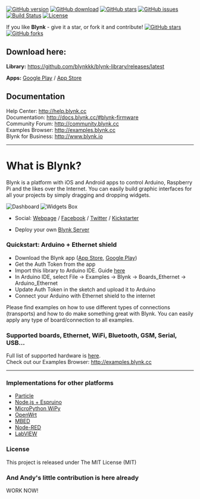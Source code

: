 [![GitHub version](https://img.shields.io/github/release/blynkkk/blynk-library.svg)](https://github.com/blynkkk/blynk-library/releases/latest)
[![GitHub download](https://img.shields.io/github/downloads/blynkkk/blynk-library/total.svg)](https://github.com/blynkkk/blynk-library/releases/latest)
[![GitHub stars](https://img.shields.io/github/stars/blynkkk/blynk-library.svg)](https://github.com/blynkkk/blynk-library/stargazers)
[![GitHub issues](https://img.shields.io/github/issues/blynkkk/blynk-library.svg)](https://github.com/blynkkk/blynk-library/issues)
[![Build Status](https://img.shields.io/travis/blynkkk/blynk-library.svg)](https://travis-ci.org/blynkkk/blynk-library)
[![License](https://img.shields.io/badge/license-MIT-blue.svg)](https://github.com/blynkkk/blynk-library/blob/master/LICENSE)

If you like **Blynk** - give it a star, or fork it and contribute! 
[![GitHub stars](https://img.shields.io/github/stars/blynkkk/blynk-library.svg?style=social&label=Star)](https://github.com/blynkkk/blynk-library/stargazers) 
[![GitHub forks](https://img.shields.io/github/forks/blynkkk/blynk-library.svg?style=social&label=Fork)](https://github.com/blynkkk/blynk-library/network)

## Download here:
**Library:** https://github.com/blynkkk/blynk-library/releases/latest

**Apps:** [Google Play](https://play.google.com/store/apps/details?id=cc.blynk) / [App Store](https://itunes.apple.com/us/app/blynk-control-arduino-raspberry/id808760481?ls=1&mt=8)

## Documentation
Help Center: http://help.blynk.cc  
Documentation: http://docs.blynk.cc/#blynk-firmware  
Community Forum: http://community.blynk.cc  
Examples Browser: http://examples.blynk.cc  
Blynk for Business: http://www.blynk.io

__________

# What is Blynk?
Blynk is a platform with iOS and Android apps to control Arduino, Raspberry Pi and the likes over the Internet.
You can easily build graphic interfaces for all your projects by simply dragging and dropping widgets.

![Dashboard](https://github.com/blynkkk/blynk-server/blob/master/docs/overview/dash.png)
![Widgets Box](https://github.com/blynkkk/blynk-server/blob/master/docs/overview/widgets_box.png)

* Social: [Webpage](http://www.blynk.cc) / [Facebook](http://www.fb.com/blynkapp) / [Twitter](http://twitter.com/blynk_app) / [Kickstarter](https://www.kickstarter.com/projects/167134865/blynk-build-an-app-for-your-arduino-project-in-5-m/description)

* Deploy your own [Blynk Server](https://github.com/blynkkk/blynk-server)

### Quickstart: Arduino + Ethernet shield

* Download the Blynk app ([App Store](https://itunes.apple.com/us/app/blynk-control-arduino-raspberry/id808760481?ls=1&mt=8), [Google Play](https://play.google.com/store/apps/details?id=cc.blynk))
* Get the Auth Token from the app
* Import this library to Arduino IDE. Guide [here](http://arduino.cc/en/guide/libraries)
* In Arduino IDE, select File -> Examples -> Blynk -> Boards_Ethernet -> Arduino_Ethernet
* Update Auth Token in the sketch and upload it to Arduino
* Connect your Arduino with Ethernet shield to the internet

Please find examples on how to use different types of connections (transports) and how to do make something great with Blynk.
You can easily apply any type of board/connection to all examples.

### Supported boards, Ethernet, WiFi, Bluetooth, GSM, Serial, USB...

Full list of supported hardware is [here](https://github.com/blynkkk/blynkkk.github.io/blob/master/SupportedHardware.md).  
Check out our Examples Browser: http://examples.blynk.cc

__________

### Implementations for other platforms
* [Particle](https://github.com/vshymanskyy/blynk-library-spark)
* [Node.js + Espruino](https://github.com/vshymanskyy/blynk-library-js)
* [MicroPython WiPy](https://github.com/wipy/wipy/tree/master/lib/blynk)
* [OpenWrt](https://github.com/vshymanskyy/blynk-library-openwrt)
* [MBED](https://developer.mbed.org/users/vshymanskyy/code/Blynk/)
* [Node-RED](https://github.com/tzapu/node-red-contrib-blynk-websockets)
* [LabVIEW](https://github.com/juncaofish/NI-LabVIEWInterfaceforBlynk)

### License
This project is released under The MIT License (MIT)

### And Andy's little contribution is here already










WORK NOW!
